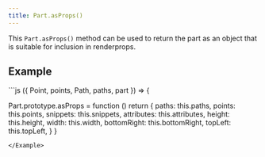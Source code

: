 ```yaml
---
title: Part.asProps()
---
```


This `Part.asProps()` method can be used to return the part as an object that is suitable for inclusion in renderprops. 


## Example

<Example caption=" Example of the Part.asprops() method">
```js
({ Point, points, Path, paths, part }) => {

  Part.prototype.asProps = function () 
  return {
    paths: this.paths,
    points: this.points,
    snippets: this.snippets,
    attributes: this.attributes,
    height: this.height,
    width: this.width,
    bottomRight: this.bottomRight,
    topLeft: this.topLeft,
  }
}
```
</Example>


